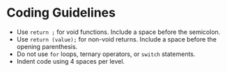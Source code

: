 # Coding Guidelines

- Use `return ;` for void functions. Include a space before the semicolon.
- Use `return (value);` for non-void returns. Include a space before the opening parenthesis.
- Do not use `for` loops, ternary operators, or `switch` statements.
- Indent code using 4 spaces per level.
